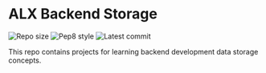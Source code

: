 # ALX Backend Storage

![Repo size](https://img.shields.io/github/repo-size/penscola/alx-backend-storage)
![Pep8 style](https://img.shields.io/badge/PEP8-style%20guide-purple?style=round-square)
![Latest commit](https://img.shields.io/github/last-commit/penscola/alx-backend-storage/main?style=round-square)

This repo contains projects for learning backend development data storage concepts.